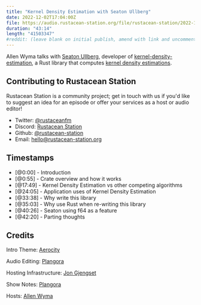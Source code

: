 ```yaml
---
title: "Kernel Density Estimation with Seaton Ullberg"
date: 2022-12-02T17:04:00Z
file: https://audio.rustacean-station.org/file/rustacean-station/2022-12-06-seaton-ullberg.mp3
duration: "43:14"
length: "41503347"
#reddit: (leave blank on initial publish, amend with link and uncomment this line after Reddit thread has been posted)
---
```

Allen Wyma talks with [Seaton Ullberg](https://github.com/seatonullberg), developer of [kernel-density-estimation](https://github.com/seatonullberg/kernel-density-estimation), a Rust library that computes [kernel density estimations](https://en.wikipedia.org/wiki/Kernel_density_estimation).

## Contributing to Rustacean Station

Rustacean Station is a community project; get in touch with us if you'd like to suggest an idea for an episode or offer your services as a host or audio editor!

- Twitter: [@rustaceanfm](https://twitter.com/rustaceanfm)
- Discord: [Rustacean Station](https://discord.gg/cHc3Gyc)
- Github: [@rustacean-station](https://github.com/rustacean-station/)
- Email: [hello@rustacean-station.org](mailto:hello@rustacean-station.org)

## Timestamps
- [@0:00] - Introduction
- [@0:55] - Crate overview and how it works
- [@17:49] - Kernel Density Estimation vs other competing algorithms
- [@24:05] - Application uses of Kernel Density Estimation
- [@33:38] - Why write this library
- [@35:03] - Why use Rust when re-writing this library
- [@40:26] - Seaton using f64 as a feature
- [@42:20] - Parting thoughts

## Credits
Intro Theme: [Aerocity](https://twitter.com/AerocityMusic)

Audio Editing: [Plangora](https://twitter.com/plangora)

Hosting Infrastructure: [Jon Gjengset](https://twitter.com/jonhoo/)

Show Notes: [Plangora](https://twitter.com/plangora)

Hosts: [Allen Wyma](https://twitter.com/allenwyma)
